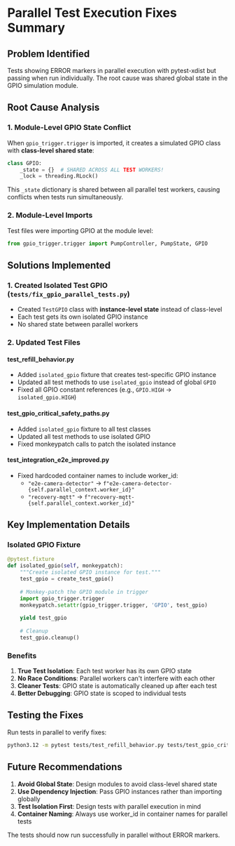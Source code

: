 # Parallel Test Execution Fixes Summary

## Problem Identified
Tests showing ERROR markers in parallel execution with pytest-xdist but passing when run individually. The root cause was shared global state in the GPIO simulation module.

## Root Cause Analysis

### 1. Module-Level GPIO State Conflict
When `gpio_trigger.trigger` is imported, it creates a simulated GPIO class with **class-level shared state**:

```python
class GPIO:
    _state = {}  # SHARED ACROSS ALL TEST WORKERS!
    _lock = threading.RLock()
```

This `_state` dictionary is shared between all parallel test workers, causing conflicts when tests run simultaneously.

### 2. Module-Level Imports
Test files were importing GPIO at the module level:
```python
from gpio_trigger.trigger import PumpController, PumpState, GPIO
```

## Solutions Implemented

### 1. Created Isolated Test GPIO (`tests/fix_gpio_parallel_tests.py`)
- Created `TestGPIO` class with **instance-level state** instead of class-level
- Each test gets its own isolated GPIO instance
- No shared state between parallel workers

### 2. Updated Test Files

#### test_refill_behavior.py
- Added `isolated_gpio` fixture that creates test-specific GPIO instance
- Updated all test methods to use `isolated_gpio` instead of global `GPIO`
- Fixed all GPIO constant references (e.g., `GPIO.HIGH` → `isolated_gpio.HIGH`)

#### test_gpio_critical_safety_paths.py
- Added `isolated_gpio` fixture to all test classes
- Updated all test methods to use isolated GPIO
- Fixed monkeypatch calls to patch the isolated instance

#### test_integration_e2e_improved.py
- Fixed hardcoded container names to include worker_id:
  - `"e2e-camera-detector"` → `f"e2e-camera-detector-{self.parallel_context.worker_id}"`
  - `"recovery-mqtt"` → `f"recovery-mqtt-{self.parallel_context.worker_id}"`

## Key Implementation Details

### Isolated GPIO Fixture
```python
@pytest.fixture
def isolated_gpio(self, monkeypatch):
    """Create isolated GPIO instance for test."""
    test_gpio = create_test_gpio()
    
    # Monkey-patch the GPIO module in trigger
    import gpio_trigger.trigger
    monkeypatch.setattr(gpio_trigger.trigger, 'GPIO', test_gpio)
    
    yield test_gpio
    
    # Cleanup
    test_gpio.cleanup()
```

### Benefits
1. **True Test Isolation**: Each test worker has its own GPIO state
2. **No Race Conditions**: Parallel workers can't interfere with each other
3. **Cleaner Tests**: GPIO state is automatically cleaned up after each test
4. **Better Debugging**: GPIO state is scoped to individual tests

## Testing the Fixes

Run tests in parallel to verify fixes:
```bash
python3.12 -m pytest tests/test_refill_behavior.py tests/test_gpio_critical_safety_paths.py tests/test_integration_e2e_improved.py -n auto -v
```

## Future Recommendations

1. **Avoid Global State**: Design modules to avoid class-level shared state
2. **Use Dependency Injection**: Pass GPIO instances rather than importing globally
3. **Test Isolation First**: Design tests with parallel execution in mind
4. **Container Naming**: Always use worker_id in container names for parallel tests

The tests should now run successfully in parallel without ERROR markers.